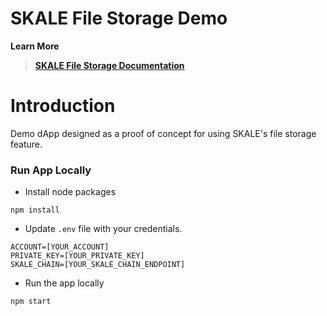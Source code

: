 
# SKALE File Storage Demo

**Learn More**
> **[SKALE File Storage Documentation](https://developers.skalelabs.com/file-storage/)**


# Introduction

Demo dApp designed as a proof of concept for using SKALE's file storage feature.


### Run App Locally

    
+ Install node packages

```
npm install
```

+ Update `.env` file with your credentials.

```
ACCOUNT=[YOUR_ACCOUNT]
PRIVATE_KEY=[YOUR_PRIVATE_KEY]
SKALE_CHAIN=[YOUR_SKALE_CHAIN_ENDPOINT]
```

+ Run the app locally

```
npm start
```
    
